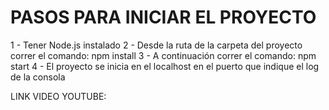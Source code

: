 # PASOS PARA INICIAR EL PROYECTO

1 - Tener Node.js instalado
2 - Desde la ruta de la carpeta del proyecto correr el comando: npm install
3 - A continuación correr el comando: npm start
4 - El proyecto se inicia en el localhost en el puerto que indique el log de la consola


LINK VIDEO YOUTUBE:
